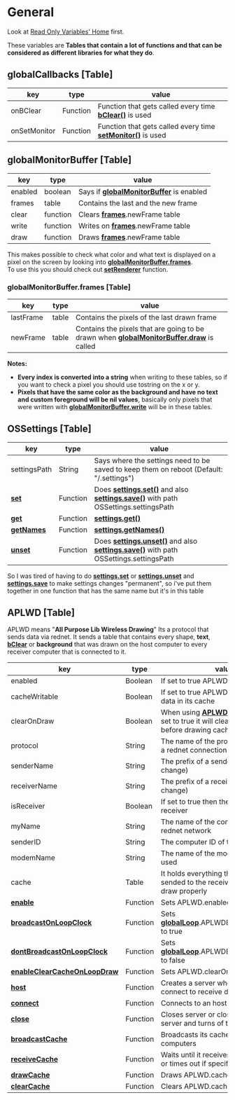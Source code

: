 # General

Look at [Read Only Variables' Home](index.md#general) first.

These variables are **Tables that contain a lot of functions and that can be considered as different libraries for what they do**.

## globalCallbacks [Table]

| key                         | type     | value                                                                                                          |
| --------------------------- | -------- | -------------------------------------------------------------------------------------------------------------- |
| onBClear                    | Function | Function that gets called every time [**bClear()**](../functions/drawing.md#bclear) is used                    |
| onSetMonitor                | Function | Function that gets called every time [**setMonitor()**](../functions/monitor_management.md#setmonitor) is used |

## globalMonitorBuffer [Table]

| key     | type     | value                                                                    |
| ------- | -------- | ------------------------------------------------------------------------ |
| enabled | boolean  | Says if [**globalMonitorBuffer**](#globalmonitorbuffer-table) is enabled |
| frames  | table    | Contains the last and the new frame                                      |
| clear   | function | Clears [**frames**](#globalmonitorbufferframes-table).newFrame table     |
| write   | function | Writes on [**frames**](#globalmonitorbufferframes-table).newFrame table  |
| draw    | function | Draws [**frames**](#globalmonitorbufferframes-table).newFrame table      |

This makes possible to check what color and what text is displayed on a pixel on the screen by looking into [**globalMonitorBuffer.frames**](#globalmonitorbufferframes-table).<br>
To use this you should check out [**setRenderer**](../functions/drawing.md#setrenderer) function.

### globalMonitorBuffer.frames [Table]

| key       | type  | value                                                                                                                                                     |
| --------- | ----- | --------------------------------------------------------------------------------------------------------------------------------------------------------- |
| lastFrame | table | Contains the pixels of the last drawn frame                                                                                                               |
| newFrame  | table | Contains the pixels that are going to be drawn when [**globalMonitorBuffer.draw**](../functions/globalMonitorBuffer.md#globalmonitorbufferdraw) is called |

**Notes:**

* **Every index is converted into a string** when writing to these tables, so if you want to check a pixel you should use tostring on the x or y.
* **Pixels that have the same color as the background and have no text and custom foreground will be nil values**, basically only pixels that were written with [**globalMonitorBuffer.write**](../functions/globalMonitorBuffer.md#globalmonitorbufferwrite) will be in these tables.

## OSSettings [Table]

| key                                                           | type     | value                                                                                                                                                                                             |
| ------------------------------------------------------------- | -------- | ------------------------------------------------------------------------------------------------------------------------------------------------------------------------------------------------- |
| settingsPath                                                  | String   | Says where the settings need to be saved to keep them on reboot (Default: "/.settings")                                                                                                           |
| [**set**](../functions/OSSettings.md#ossettingsset)           | Function | Does [**settings.set()**](http://www.computercraft.info/wiki/Settings.set) and also [**settings.save()**](http://www.computercraft.info/wiki/Settings.save) with path OSSettings.settingsPath     |
| [**get**](../functions/OSSettings.md#ossettingsget)           | Function | [**settings.get()**](http://www.computercraft.info/wiki/Settings.get)                                                                                                                             |
| [**getNames**](../functions/OSSettings.md#ossettingsgetnames) | Function | [**settings.getNames()**](http://www.computercraft.info/wiki/Settings.getNames)                                                                                                                   |
| [**unset**](../functions/OSSettings.md#ossettingsunset)       | Function | Does [**settings.unset()**](http://www.computercraft.info/wiki/Settings.unset) and also [**settings.save()**](http://www.computercraft.info/wiki/Settings.save) with path OSSettings.settingsPath |

So I was tired of having to do [**settings.set**](http://www.computercraft.info/wiki/Settings.set) or [**settings.unset**](http://www.computercraft.info/wiki/Settings.unset) and [**settings.save**](http://www.computercraft.info/wiki/Settings.save) to make settings changes "permanent", so i've put them together in one function that has the same name but it's in this table

## APLWD [Table]

APLWD means "**All Purpose Lib Wireless Drawing**" Its a protocol that sends data via rednet.
It sends a table that contains every shape, **text**, [**bClear**](../functions/drawing.md#bclear) or **background** that was drawn on the host computer to every receiver computer that is connected to it.

| key                                                                                     | type     | value                                                                                                                            |
| --------------------------------------------------------------------------------------- | -------- | -------------------------------------------------------------------------------------------------------------------------------- |
| enabled                                                                                 | Boolean  | If set to true APLWD gets enabled                                                                                                |
| cacheWritable                                                                           | Boolean  | If set to true APLWD will start to store data in its cache                                                                       |
| clearOnDraw                                                                             | Boolean  | When using [**APLWD.drawCache()**](../functions/APLWD.md#aplwddrawcache) if set to true it will clear the screen before drawing cache |
| protocol                                                                                | String   | The name of the protocol used to host a rednet connection (Do not change)                                                        |
| senderName                                                                              | String   | The prefix of a sender (Do not change)                                                                                           |
| receiverName                                                                            | String   | The prefix of a receiver (Do not change)                                                                                         |
| isReceiver                                                                              | Boolean  | If set to true then the computer is a receiver                                                                                   |
| myName                                                                                  | String   | The name of the computer in the rednet network                                                                                   |
| senderID                                                                                | String   | The computer ID of the sender                                                                                                    |
| modemName                                                                               | String   | The name of the modem that is being used                                                                                         |
| cache                                                                                   | Table    | It holds everything that should be sended to the receivers to make them draw properly                                            |
| [**enable**](../functions/APLWD.md#aplwdenable)                                         | Function | Sets APLWD.enabled                                                                                                               |
| [**broadcastOnLoopClock**](../functions/APLWD.md#aplwdbroadcastonloopclock)             | Function | Sets [**globalLoop**](../read_only_variables/loop.md#globalloop-table).APLWDBroadcastOnClock to true                             |
| [**dontBroadcastOnLoopClock**](../functions/APLWD.md#aplwddontbroadcastonloopclock)     | Function | Sets [**globalLoop**](../read_only_variables/loop.md#globalloop-table).APLWDBroadcastOnClock to false                            |
| [**enableClearCacheOnLoopDraw**](../functions/APLWD.md#aplwdenableclearcacheonloopdraw) | Function | Sets APLWD.clearOnDraw                                                                                                           |
| [**host**](../functions/APLWD.md#aplwdhost)                                             | Function | Creates a server where receivers can connect to receive data                                                                     |
| [**connect**](../functions/APLWD.md#aplwdconnect)                                       | Function | Connects to an host to receive data                                                                                              |
| [**close**](../functions/APLWD.md#aplwdclose)                                           | Function | Closes server or closes connection to server and turns of the modem                                                              |
| [**broadcastCache**](../functions/APLWD.md#aplwdbroadcastcache)                         | Function | Broadcasts its cache to all connected computers                                                                                  |
| [**receiveCache**](../functions/APLWD.md#aplwdreceivecache)                             | Function | Waits until it receives data from host or times out if specified                                                                 |
| [**drawCache**](../functions/APLWD.md#aplwddrawcache)                                   | Function | Draws APLWD.cache                                                                                                                |
| [**clearCache**](../functions/APLWD.md#aplwdclearcache)                                 | Function | Clears APLWD.cache                                                                                                               |
